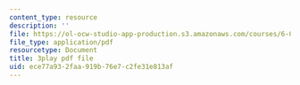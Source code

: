 ```yaml
---
content_type: resource
description: ''
file: https://ol-ocw-studio-app-production.s3.amazonaws.com/courses/6-042j-mathematics-for-computer-science-spring-2015/ece77a932faa919b76e7c2fe31e813af_n4KKgKpp--0.pdf
file_type: application/pdf
resourcetype: Document
title: 3play pdf file
uid: ece77a93-2faa-919b-76e7-c2fe31e813af
---
```

